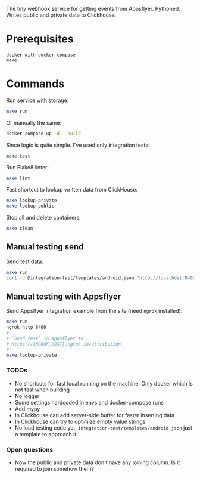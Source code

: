 The tiny webhook service for getting events from Appsflyer. Pythoned. Writes public and private data to Clickhouse.

# Prerequisites

```
docker with docker compose
make
```

# Commands

Run service with storage:

```bash
make run
```

Or manually the same:

```bash
docker compose up -d --build
```

Since logic is quite simple. I've used only integration tests:

```bash
make test
```

Run Flake8 linter:

```bash
make lint
```

Fast shortcut to lookup written data from ClickHouse:

```bash
make lookup-private
make lookup-public
```

Stop all and delete containers:

```bash
make clean
```

## Manual testing send

Send test data:

```bash
make run
curl -d @integration-test/templates/android.json "http://localhost:8400/attribution"
```

## Manual testing with Appsflyer

Send Appsflyer integration example from the site (need `ngrok` installed):

```bash
make run
ngrok http 8400
#
# `Send test` in Appsflyer to
# https://{NGROK_HOST}.ngrok.io/attribution
#
make lookup-private
```

### TODOs

- No shortcuts for fast local running on the machine. Only docker which is not fast when building
- No logger
- Some settings hardcoded in envs and docker-compose runs
- Add mypy
- In Clickhouse can add server-side buffer for faster inserting data
- In Clickhouse can try to optimize empty value strings
- No load testing code yet. `integration-test/templates/android.json` just a template to approach it.

### Open questions

- Now the public and private data don't have any joining column. Is it required to join somehow them?
